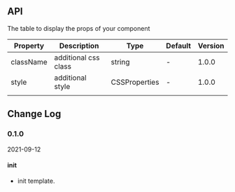 ## API

The table to display the props of your component

|Property|Description|Type|Default|Version|
|---|---|---|---|---|
| className | additional css class | string | - | 1.0.0 |
| style | additional style | CSSProperties | - | 1.0.0 |
|  |  |  |  |  |

## Change Log

### 0.1.0

2021-09-12

#### init

- init template.